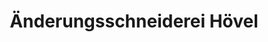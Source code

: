 ---
title: "Änderungsschneiderei Hövel"
url: /bonn/aenderungsschneiderei-hoevel/
shop: Wäscherei
---